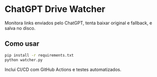 # ChatGPT Drive Watcher

Monitora links enviados pelo ChatGPT, tenta baixar original e fallback, e salva no disco.

## Como usar

```bash
pip install -r requirements.txt
python watcher.py
```

Inclui CI/CD com GitHub Actions e testes automatizados.